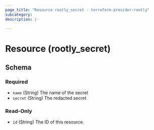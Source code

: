 ```yaml
---
page_title: "Resource rootly_secret - terraform-provider-rootly"
subcategory:
description: |-
    
---
```


# Resource (rootly_secret)



<!-- schema generated by tfplugindocs -->
## Schema

### Required

- `name` (String) The name of the secret
- `secret` (String) The redacted secret

### Read-Only

- `id` (String) The ID of this resource.
